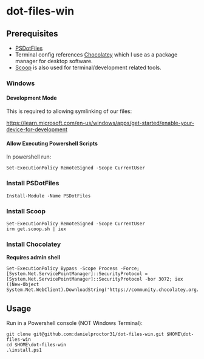 # dot-files-win

## Prerequisites

- [PSDotFiles](https://github.com/ralish/PSDotFiles)
- Terminal config references [Chocolatey](https://chocolatey.org/install) which I use as a package manager for desktop software.
- [Scoop](https://scoop.sh/) is also used for terminal/development related tools.

### Windows

#### Development Mode
This is required to allowing symlinking of our files:

https://learn.microsoft.com/en-us/windows/apps/get-started/enable-your-device-for-development


#### Allow Executing Powershell Scripts

In powershell run:

```
Set-ExecutionPolicy RemoteSigned -Scope CurrentUser
```

### Install PSDotFiles

```
Install-Module -Name PSDotFiles
```

### Install Scoop

```
Set-ExecutionPolicy RemoteSigned -Scope CurrentUser
irm get.scoop.sh | iex
```

### Install Chocolatey

**Requires admin shell**
```
Set-ExecutionPolicy Bypass -Scope Process -Force; [System.Net.ServicePointManager]::SecurityProtocol = [System.Net.ServicePointManager]::SecurityProtocol -bor 3072; iex ((New-Object System.Net.WebClient).DownloadString('https://community.chocolatey.org/install.ps1'))
```

## Usage

Run in a Powershell console (NOT Windows Terminal):
```
git clone git@github.com:danielproctor31/dot-files-win.git $HOME\dot-files-win
cd $HOME\dot-files-win
.\install.ps1
```
